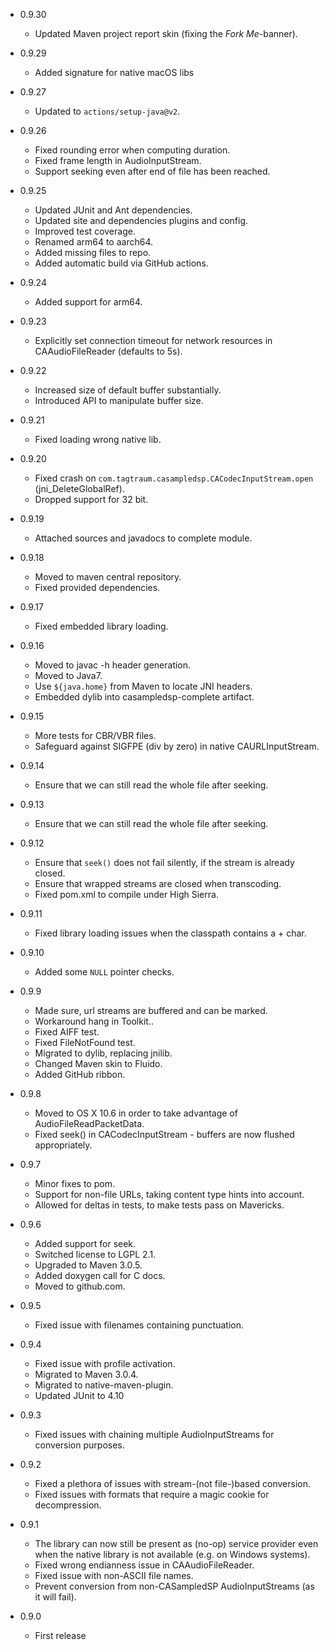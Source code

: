 - 0.9.30
   - Updated Maven project report skin (fixing the *Fork Me*-banner).


- 0.9.29

  - Added signature for native macOS libs


- 0.9.27

  - Updated to `actions/setup-java@v2`.


- 0.9.26

  - Fixed rounding error when computing duration.
  - Fixed frame length in AudioInputStream.
  - Support seeking even after end of file has been reached.


- 0.9.25

  - Updated JUnit and Ant dependencies.
  - Updated site and dependencies plugins and config.
  - Improved test coverage.
  - Renamed arm64 to aarch64.
  - Added missing files to repo.
  - Added automatic build via GitHub actions.


- 0.9.24

  - Added support for arm64.


- 0.9.23

  - Explicitly set connection timeout for network resources in CAAudioFileReader (defaults to 5s).


- 0.9.22

  - Increased size of default buffer substantially.
  - Introduced API to manipulate buffer size.


- 0.9.21

  - Fixed loading wrong native lib.


- 0.9.20

  - Fixed crash on `com.tagtraum.casampledsp.CACodecInputStream.open` (jni_DeleteGlobalRef).
  - Dropped support for 32 bit.


- 0.9.19

  - Attached sources and javadocs to complete module.


- 0.9.18

  - Moved to maven central repository.
  - Fixed provided dependencies.


- 0.9.17

  - Fixed embedded library loading.


- 0.9.16

  - Moved to javac -h header generation.
  - Moved to Java7.
  - Use `${java.home}` from Maven to locate JNI headers.
  - Embedded dylib into casampledsp-complete artifact.


- 0.9.15

  - More tests for CBR/VBR files.
  - Safeguard against SIGFPE (div by zero) in native CAURLInputStream.


- 0.9.14

  - Ensure that we can still read the whole file after seeking.


- 0.9.13

  - Ensure that we can still read the whole file after seeking.


- 0.9.12

  - Ensure that `seek()` does not fail silently, if the stream is already closed.
  - Ensure that wrapped streams are closed when transcoding.
  - Fixed pom.xml to compile under High Sierra.


- 0.9.11

  - Fixed library loading issues when the classpath contains a + char.


- 0.9.10

  - Added some `NULL` pointer checks.


- 0.9.9

  - Made sure, url streams are buffered and can be marked.
  - Workaround hang in Toolkit.<clinit>.
  - Fixed AIFF test.
  - Fixed FileNotFound test.
  - Migrated to dylib, replacing jnilib.
  - Changed Maven skin to Fluido.
  - Added GitHub ribbon.


- 0.9.8

  - Moved to OS X 10.6 in order to take advantage of AudioFileReadPacketData.
  - Fixed seek() in CACodecInputStream - buffers are now flushed appropriately.


- 0.9.7

  - Minor fixes to pom.
  - Support for non-file URLs, taking content type hints into account.
  - Allowed for deltas in tests, to make tests pass on Mavericks.


- 0.9.6

  - Added support for seek.
  - Switched license to LGPL 2.1.
  - Upgraded to Maven 3.0.5.
  - Added doxygen call for C docs.
  - Moved to github.com.


- 0.9.5

  - Fixed issue with filenames containing punctuation.


- 0.9.4

  - Fixed issue with profile activation.
  - Migrated to Maven 3.0.4.
  - Migrated to native-maven-plugin.
  - Updated JUnit to 4.10


- 0.9.3

  - Fixed issues with chaining multiple AudioInputStreams for conversion purposes.


- 0.9.2

  - Fixed a plethora of issues with stream-(not file-)based conversion.
  - Fixed issues with formats that require a magic cookie for decompression.


- 0.9.1

  - The library can now still be present as (no-op) service provider even when the native library is not available (e.g. on Windows systems).
  - Fixed wrong endianness issue in CAAudioFileReader.
  - Fixed issue with non-ASCII file names.
  - Prevent conversion from non-CASampledSP AudioInputStreams (as it will fail).


- 0.9.0

  - First release
